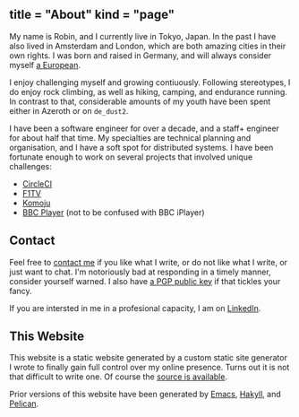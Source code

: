 title = "About"
kind = "page"
---

My name is Robin, and I currently live in Tokyo, Japan. In the past I have also lived in Amsterdam and London, which are both amazing cities in their own rights. I was born and raised in Germany, and will always consider myself [a European](https://en.wikipedia.org/wiki/The_World_of_Yesterday).

I enjoy challenging myself and growing contiuously. Following stereotypes, I do enjoy rock climbing, as well as hiking, camping, and endurance running. In contrast to that, considerable amounts of my youth have been spent either in Azeroth or on `de_dust2`.

I have been a software engineer for over a decade, and a staff+ engineer for about half that time. My specialties are technical planning and organisation, and I have a soft spot for distributed systems. I have been fortunate enough to work on several projects that involved unique challenges:

- [CircleCI](https://circleci.com)
- [F1TV](https://f1tv.formula1.com)
- [Komoju](https://komoju.com)
- [BBC Player](https://en.wikipedia.org/wiki/BBC_Player) (not to be confused with BBC iPlayer)

## Contact

Feel free to [contact me](mailto:blog@sulami.xyz) if you like what I write, or do not like what I write, or just want to chat. I'm notoriously bad at responding in a timely manner, consider yourself warned. I also have [a PGP public key](/pubkey.txt) if that tickles your fancy.

If you are intersted in me in a profesional capacity, I am on [LinkedIn](https://www.linkedin.com/in/robin-schroer/).

## This Website

This website is a static website generated by a custom static site generator I wrote to finally gain full control over my online presence. Turns out it is not that difficult to write one. Of course the [source is available](https://github.com/sulami/blog).

Prior versions of this website have been generated by [Emacs](https://orgmode.org/manual/Publishing.html), [Hakyll](https://jaspervdj.be/hakyll/), and [Pelican](https://getpelican.com/).